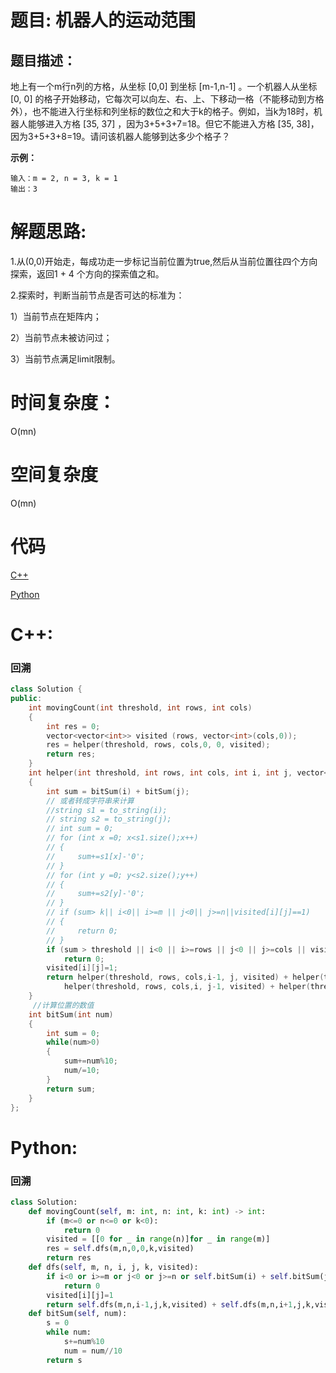 # 题目: 机器人的运动范围

## 题目描述：
地上有一个m行n列的方格，从坐标 [0,0] 到坐标 [m-1,n-1] 。一个机器人从坐标 [0, 0] 的格子开始移动，它每次可以向左、右、上、下移动一格（不能移动到方格外），也不能进入行坐标和列坐标的数位之和大于k的格子。例如，当k为18时，机器人能够进入方格 [35, 37] ，因为3+5+3+7=18。但它不能进入方格 [35, 38]，因为3+5+3+8=19。请问该机器人能够到达多少个格子？
  
  **示例：**
  ```
输入：m = 2, n = 3, k = 1
输出：3
  ```
  
# 解题思路:
1.从(0,0)开始走，每成功走一步标记当前位置为true,然后从当前位置往四个方向探索，返回1 + 4 个方向的探索值之和。

2.探索时，判断当前节点是否可达的标准为：

1）当前节点在矩阵内；

2）当前节点未被访问过；

3）当前节点满足limit限制。

# 时间复杂度：
O(mn)
# 空间复杂度
 O(mn)
# 代码

[C++](./MaxInSlidingWindow.cpp)

[Python](./MaxInSlidingWindow.py)

# C++: 
###  回溯
```c++
class Solution {
public:
    int movingCount(int threshold, int rows, int cols)
    {
        int res = 0;
        vector<vector<int>> visited (rows, vector<int>(cols,0));
        res = helper(threshold, rows, cols,0, 0, visited);
        return res;
    }
    int helper(int threshold, int rows, int cols, int i, int j, vector<vector<int>> &visited)
    {
        int sum = bitSum(i) + bitSum(j);
        // 或者转成字符串来计算
        //string s1 = to_string(i);
        // string s2 = to_string(j);
        // int sum = 0;
        // for (int x =0; x<s1.size();x++)
        // {
        //     sum+=s1[x]-'0';
        // }
        // for (int y =0; y<s2.size();y++)
        // {
        //     sum+=s2[y]-'0';
        // }
        // if (sum> k|| i<0|| i>=m || j<0|| j>=n||visited[i][j]==1)
        // {
        //     return 0;
        // }
        if (sum > threshold || i<0 || i>=rows || j<0 || j>=cols || visited[i][j]==1)
            return 0;
        visited[i][j]=1;
        return helper(threshold, rows, cols,i-1, j, visited) + helper(threshold, rows, cols,i+1, j, visited) +
            helper(threshold, rows, cols,i, j-1, visited) + helper(threshold, rows, cols,i, j+1, visited) + 1;
    }
     //计算位置的数值
    int bitSum(int num)
    {
        int sum = 0;
        while(num>0)
        {
            sum+=num%10;
            num/=10;
        }
        return sum;
    }
};
```
# Python:
###  回溯
```python
class Solution:
    def movingCount(self, m: int, n: int, k: int) -> int:
        if (m<=0 or n<=0 or k<0):
            return 0
        visited = [[0 for _ in range(n)]for _ in range(m)]
        res = self.dfs(m,n,0,0,k,visited)
        return res
    def dfs(self, m, n, i, j, k, visited):
        if i<0 or i>=m or j<0 or j>=n or self.bitSum(i) + self.bitSum(j) >k or visited[i][j]==1:
            return 0
        visited[i][j]=1
        return self.dfs(m,n,i-1,j,k,visited) + self.dfs(m,n,i+1,j,k,visited) + self.dfs(m,n,i,j+1,k,visited) +  self.dfs(m,n,i,j-1,k,visited) + 1
    def bitSum(self, num):
        s = 0
        while num:
            s+=num%10
            num = num//10
        return s
```


